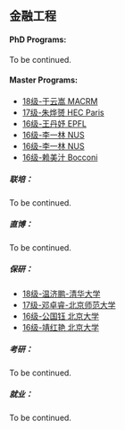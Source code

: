 ## 金融工程

#### PhD Programs:

To be continued.

#### Master Programs:

- [18级-于云嵩 MACRM]([US]-18-yuyunsong)
- [17级-朱烨赟 HEC Paris]([FR]-17-zhuyeyun)
- [16级-王丹妤 EPFL]([CH]-16-wangdanyu)
- [16级-李一林 NUS]([SG]-16-liyilin)
- [16级-李一林 NUS]([SG]-16-liyilin)
- [16级-赖美汁 Bocconi]([IT]-16-laimeizhi)

##### 联培：

To be continued.

##### 直博：

To be continued.

##### 保研：

* [18级-温济鹏-清华大学]([CN]-18-wenjipeng)
* [17级-邓卓睿-北京师范大学]([CN]-17-dengzhuorui)
* [16级-公国钰 北京大学]([CN]-16-gongguoyu)
* [16级-靖红艳 北京大学]([CN]-16-jinghongyan)

##### 考研：

To be continued.

##### 就业：

To be continued.
